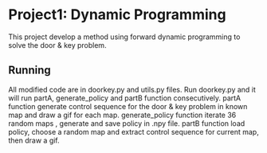 # Project1: Dynamic Programming

This project develop a method using forward dynamic programming to solve the door & key problem.



## Running

All modified code are in doorkey.py and utils.py files. Run doorkey.py and it will run partA, generate_policy and partB function consecutively. partA function generate control sequence for the door & key problem in known map and draw a gif for each map. generate_policy function iterate 36 random maps , generate and save policy in .npy file. partB function load policy, choose a random map and extract control sequence for current map, then draw a gif.



